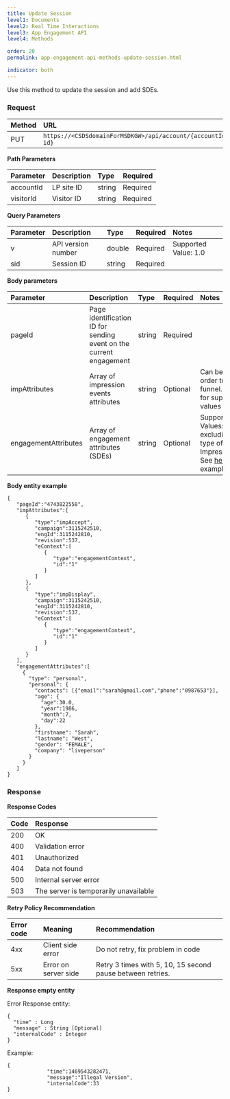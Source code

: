 ```yaml
---
title: Update Session
level1: Documents
level2: Real Time Interactions
level3: App Engagement API
level4: Methods

order: 20
permalink: app-engagement-api-methods-update-session.html

indicator: both
---
```


Use this method to update the session and add SDEs.

### Request

| Method | URL |
| :--- | :--- |
| PUT |`https://<CSDSdomainForMSDKGW>/api/account/{accountId}/app/engagement/visitors/{visitor-id}` |

**Path Parameters**

| Parameter | Description | Type | Required |
| :--- | :--- | :--- | :--- |
| accountId | LP site ID | string  | Required |
| visitorId | Visitor ID | string | Required |

**Query Parameters**

| Parameter | Description | Type | Required | Notes |
| :--- | :--- | :--- | :--- | :--- |
| v | API version number | double | Required | Supported Value: 1.0  |
| sid | Session ID | string | Required | |

**Body parameters**

| Parameter | Description | Type | Required | Notes |
| :--- | :--- | :--- | :--- | :--- |
| pageId | Page identification ID for sending event on the current engagement | string | Required  ||
| impAttributes | Array of impression events attributes | string | Optional | Can be used in order to update funnel. See [here](rt-interactions-example.html) for supported values examples |
| engagementAttributes | Array of engagement attributes (SDEs) | string | Optional | Supported Values: all SDEs excluding the type of ImpressionEvent. See [here](engagement-attributes-types.html) for examples.  |

**Body entity example**


    {  
       "pageId":"4743822558",
       "impAttributes":[  
          {  
             "type":"impAccept",
             "campaign":3115242510,
             "engId":3115242810,
             "revision":537,
             "eContext":[  
                {  
                   "type":"engagementContext",
                   "id":"1"
                }
             ]
          },
          {  
             "type":"impDisplay",
             "campaign":3115242510,
             "engId":3115242810,
             "revision":537,
             "eContext":[  
                {  
                   "type":"engagementContext",
                   "id":"1"
                }
             ]
          }
       ],
       "engagementAttributes":[
         {
           "type": "personal",
           "personal": {
             "contacts": [{"email":"sarah@gmail.com","phone":"0987653"}],
             "age": {
               "age":30.0,
               "year":1986,
               "month":7,
               "day":22
             },
             "firstname": "Sarah",
             "lastname": "West",
             "gender": "FEMALE",
             "company": "liveperson"
           }
         }
       ]
    }

### Response

**Response Codes**

| Code | Response |
| :--- | :--- |
| 200 | OK |
| 400 | Validation error |
| 401 | Unauthorized |
| 404 | Data not found |
| 500 | Internal server error |
| 503 | The server is temporarily unavailable |

**Retry Policy Recommendation**

| Error code | Meaning | Recommendation |
| :--- | :--- | :--- |
| 4xx | Client side error | Do not retry, fix problem in code |
| 5xx | Error on server side | Retry 3 times with 5, 10, 15 second pause between retries. |

**Response empty entity**

Error Response entity:

    {
      "time" : Long
      "message" : String [Optional]
      "internalCode" : Integer
    }


Example:

    {
                 "time":1469543282471,
                 "message":"Illegal Version",
                 "internalCode":33
    }

